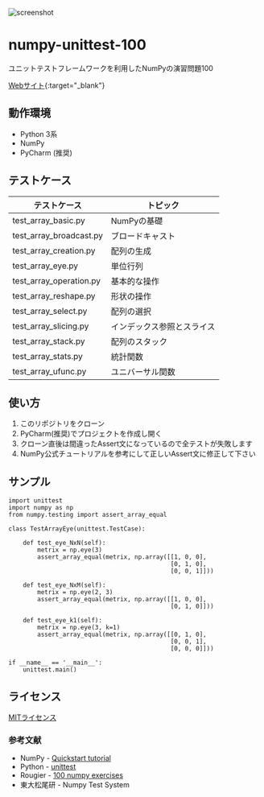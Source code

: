 ![screenshot](https://user-images.githubusercontent.com/7298626/46808489-728ee500-cda7-11e8-8715-aaf15c963b17.png)

# numpy-unittest-100
ユニットテストフレームワークを利用したNumPyの演習問題100

[Webサイト](https://note.mu/fookiemonster/n/n7ce86785271f){:target="_blank"}

## 動作環境
* Python 3系
* NumPy
* PyCharm (推奨)

## テストケース
| テストケース | トピック |
----|---- 
| test_array_basic.py | NumPyの基礎 |
| test_array_broadcast.py | ブロードキャスト |
| test_array_creation.py | 配列の生成 |
| test_array_eye.py | 単位行列 |
| test_array_operation.py | 基本的な操作 |
| test_array_reshape.py | 形状の操作 |
| test_array_select.py | 配列の選択 |
| test_array_slicing.py | インデックス参照とスライス |
| test_array_stack.py | 配列のスタック |
| test_array_stats.py | 統計関数 |
| test_array_ufunc.py | ユニバーサル関数 |

## 使い方
1. このリポジトリをクローン
1. PyCharm(推奨)でプロジェクトを作成し開く
1. クローン直後は間違ったAssert文になっているので全テストが失敗します
1. NumPy公式チュートリアルを参考にして正しいAssert文に修正して下さい

## サンプル
~~~
import unittest
import numpy as np
from numpy.testing import assert_array_equal

class TestArrayEye(unittest.TestCase):

    def test_eye_NxN(self):
        metrix = np.eye(3)
        assert_array_equal(metrix, np.array([[1, 0, 0],
                                             [0, 1, 0],
                                             [0, 0, 1]]))

    def test_eye_NxM(self):
        metrix = np.eye(2, 3)
        assert_array_equal(metrix, np.array([[1, 0, 0],
                                             [0, 1, 0]]))
    
    def test_eye_k1(self):
        metrix = np.eye(3, k=1)
        assert_array_equal(metrix, np.array([[0, 1, 0],
                                             [0, 0, 1],
                                             [0, 0, 0]]))

if __name__ == '__main__':
    unittest.main()
~~~

## ライセンス
[MITライセンス](https://github.com/tcnksm/tool/blob/master/LICENCE)

### 参考文献
* NumPy - [Quickstart tutorial](https://docs.scipy.org/doc/numpy/user/quickstart.html)
* Python - [unittest](https://docs.python.jp/3/library/unittest.html)
* Rougier - [100 numpy exercises](https://github.com/rougier/numpy-100)
* 東大松尾研 - Numpy Test System
